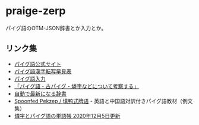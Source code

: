 # praige-zerp
<span lang="ja">パイグ語のOTM-JSON辞書とか入力とか。</span>

## リンク集
- [<span lang="ja">パイグ語公式サイト</span>](https://sites.google.com/site/syxobo/paigu-yu)
- [<span lang="ja">パイグ語漢字転写早見表</span>](https://docs.google.com/spreadsheets/d/1yCXetRNZQrS4gyoFrdUGpBktiy5TWRHv_bqP_AujVlQ/edit#gid=0)
- [<span lang="ja">パイグ語入力</span>](https://github.com/jurliyuuri/praige-zerp/blob/master/%E7%87%90%E5%AD%97%E5%85%A5%E5%8A%9B/ly_ta1_pai2(readme).txt)
- [<span lang="ja">「パイグ語・古パイグ・燐字などについて考察する」</span>](http://jurliyuuri.com/praige-zerp/siar_prek.html)
- [<span lang="ja">自動で最新になる辞書</span>](http://jurliyuuri.com/praige-zerp/dictionary/)
- [Spoonfed Pekzep / <span lang="zh-CN">填鸭式牌语</span>](http://jurliyuuri.com/spoonfed_pekzep/index.html) - <span lang="ja">英語と中国語対訳付きパイグ語教材（例文集）</span>
- [<span lang="ja">燐字とパイグ語の単語帳 2020年12月5日更新</span>](http://jurliyuuri.com/praige-zerp/anki/cuop2_at_man1_2020_12_05.apkg)
